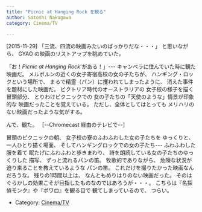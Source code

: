 ```yaml
---
title: "Picnic at Hanging Rock を観る"
author: Satoshi Nakagawa
category: Cinema/TV

---
```


[2015-11-29]  「三流、四流の映画みたいのばっかりだな・・・」
と思いながら、
GYAO の映画のリストアップを眺めていた。

 「お！_Picnic at Hanging Rock_'がある！」---
キャンベラに住んでいた時に観た映画だ。
メルボルンの近くの女子寄宿高校の女の子たちが、
ハンギング・ロックという場所で、
まるで精霊（パン）に攫われてしまったように、
消えた事件を題材にした映画だ。
ビクトリア時代のオーストラリアの
女子校の様子を描く冒頭部分、
とりわけピクニックでの
女の子たちの「天使のような」情景が印象的な
映画だったことを覚えている。
ただし、全体としてはとっても
メリハリのない映画だったような気がする。

 んで、観た。
［--Chromecast 経由のテレビで--］

<!--more-->

 冒頭のピクニックの朝、
女子校の寮のふわふわした女の子たちを
ゆっくりと、一人ひとり描く場面、
そしてハンギングロックでの女の子たち---
ふわふわした服を着て
眠たげにふわふわと歩きまわり、
詩を朗読している女の子たちのゆっくりした
描写、
ずっと流れるパンの笛。
牧歌的でありながら、
危険な状況が迫り来ることを教えているような
パンの笛。
これだけを撮りたかった映画なんだろうな。
残りの1時間以上は、
なんともめりはりのない映画だった。
そのはぐらかしの効果こそが目指したものなのではあろうが・・・。
こちらは『名探偵モンク』や『ポワロ』を観る目で
観てしまっているので、
つらい。

- Category: [Cinema/TV](/categories.html#Cinema/TV)

